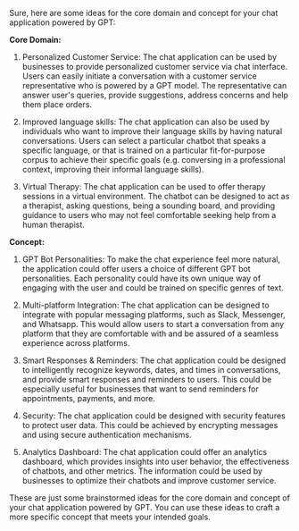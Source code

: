 Sure, here are some ideas for the core domain and concept for your chat application powered by GPT:

**Core Domain:**

1. Personalized Customer Service: The chat application can be used by businesses to provide personalized customer service via chat interface. Users can easily initiate a conversation with a customer service representative who is powered by a GPT model. The representative can answer user's queries, provide suggestions, address concerns and help them place orders.

2. Improved language skills: The chat application can also be used by individuals who want to improve their language skills by having natural conversations. Users can select a particular chatbot that speaks a specific language, or that is trained on a particular fit-for-purpose corpus to achieve their specific goals (e.g. conversing in a professional context, improving their informal language skills).

3. Virtual Therapy: The chat application can be used to offer therapy sessions in a virtual environment. The chatbot can be designed to act as a therapist, asking questions, being a sounding board, and providing guidance to users who may not feel comfortable seeking help from a human therapist.

**Concept:**

1. GPT Bot Personalities: To make the chat experience feel more natural, the application could offer users a choice of different GPT bot personalities. Each personality could have its own unique way of engaging with the user and could be trained on specific genres of text.

2. Multi-platform Integration: The chat application can be designed to integrate with popular messaging platforms, such as Slack, Messenger, and Whatsapp. This would allow users to start a conversation from any platform that they are comfortable with and be assured of a seamless experience across platforms.

3. Smart Responses & Reminders: The chat application could be designed to intelligently recognize keywords, dates, and times in conversations, and provide smart responses and reminders to users. This could be especially useful for businesses that want to send reminders for appointments, payments, and more.

4. Security: The chat application could be designed with security features to protect user data. This could be achieved by encrypting messages and using secure authentication mechanisms.

5. Analytics Dashboard: The chat application could offer an analytics dashboard, which provides insights into user behavior, the effectiveness of chatbots, and other metrics. The information could be used by businesses to optimize their chatbots and improve customer service.

These are just some brainstormed ideas for the core domain and concept of your chat application powered by GPT. You can use these ideas to craft a more specific concept that meets your intended goals.